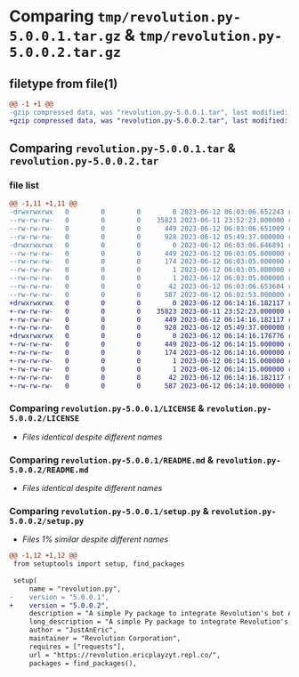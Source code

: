 # Comparing `tmp/revolution.py-5.0.0.1.tar.gz` & `tmp/revolution.py-5.0.0.2.tar.gz`

## filetype from file(1)

```diff
@@ -1 +1 @@
-gzip compressed data, was "revolution.py-5.0.0.1.tar", last modified: Mon Jun 12 06:03:06 2023, max compression
+gzip compressed data, was "revolution.py-5.0.0.2.tar", last modified: Mon Jun 12 06:14:16 2023, max compression
```

## Comparing `revolution.py-5.0.0.1.tar` & `revolution.py-5.0.0.2.tar`

### file list

```diff
@@ -1,11 +1,11 @@
-drwxrwxrwx   0        0        0        0 2023-06-12 06:03:06.652243 revolution.py-5.0.0.1/
--rw-rw-rw-   0        0        0    35823 2023-06-11 23:52:23.000000 revolution.py-5.0.0.1/LICENSE
--rw-rw-rw-   0        0        0      449 2023-06-12 06:03:06.651009 revolution.py-5.0.0.1/PKG-INFO
--rw-rw-rw-   0        0        0      928 2023-06-12 05:49:37.000000 revolution.py-5.0.0.1/README.md
-drwxrwxrwx   0        0        0        0 2023-06-12 06:03:06.646891 revolution.py-5.0.0.1/revolution.py.egg-info/
--rw-rw-rw-   0        0        0      449 2023-06-12 06:03:05.000000 revolution.py-5.0.0.1/revolution.py.egg-info/PKG-INFO
--rw-rw-rw-   0        0        0      174 2023-06-12 06:03:05.000000 revolution.py-5.0.0.1/revolution.py.egg-info/SOURCES.txt
--rw-rw-rw-   0        0        0        1 2023-06-12 06:03:05.000000 revolution.py-5.0.0.1/revolution.py.egg-info/dependency_links.txt
--rw-rw-rw-   0        0        0        1 2023-06-12 06:03:05.000000 revolution.py-5.0.0.1/revolution.py.egg-info/top_level.txt
--rw-rw-rw-   0        0        0       42 2023-06-12 06:03:06.653604 revolution.py-5.0.0.1/setup.cfg
--rw-rw-rw-   0        0        0      587 2023-06-12 06:02:53.000000 revolution.py-5.0.0.1/setup.py
+drwxrwxrwx   0        0        0        0 2023-06-12 06:14:16.182117 revolution.py-5.0.0.2/
+-rw-rw-rw-   0        0        0    35823 2023-06-11 23:52:23.000000 revolution.py-5.0.0.2/LICENSE
+-rw-rw-rw-   0        0        0      449 2023-06-12 06:14:16.182117 revolution.py-5.0.0.2/PKG-INFO
+-rw-rw-rw-   0        0        0      928 2023-06-12 05:49:37.000000 revolution.py-5.0.0.2/README.md
+drwxrwxrwx   0        0        0        0 2023-06-12 06:14:16.176776 revolution.py-5.0.0.2/revolution.py.egg-info/
+-rw-rw-rw-   0        0        0      449 2023-06-12 06:14:15.000000 revolution.py-5.0.0.2/revolution.py.egg-info/PKG-INFO
+-rw-rw-rw-   0        0        0      174 2023-06-12 06:14:16.000000 revolution.py-5.0.0.2/revolution.py.egg-info/SOURCES.txt
+-rw-rw-rw-   0        0        0        1 2023-06-12 06:14:15.000000 revolution.py-5.0.0.2/revolution.py.egg-info/dependency_links.txt
+-rw-rw-rw-   0        0        0        1 2023-06-12 06:14:15.000000 revolution.py-5.0.0.2/revolution.py.egg-info/top_level.txt
+-rw-rw-rw-   0        0        0       42 2023-06-12 06:14:16.182117 revolution.py-5.0.0.2/setup.cfg
+-rw-rw-rw-   0        0        0      587 2023-06-12 06:14:10.000000 revolution.py-5.0.0.2/setup.py
```

### Comparing `revolution.py-5.0.0.1/LICENSE` & `revolution.py-5.0.0.2/LICENSE`

 * *Files identical despite different names*

### Comparing `revolution.py-5.0.0.1/README.md` & `revolution.py-5.0.0.2/README.md`

 * *Files identical despite different names*

### Comparing `revolution.py-5.0.0.1/setup.py` & `revolution.py-5.0.0.2/setup.py`

 * *Files 1% similar despite different names*

```diff
@@ -1,12 +1,12 @@
 from setuptools import setup, find_packages
 
 setup(
     name = "revolution.py",
-    version = "5.0.0.1",
+    version = "5.0.0.2",
     description = "A simple Py package to integrate Revolution's bot API into python.",
     long_description = "A simple Py package to integrate Revolution's bot API into Python. \nhttps://github.com/JustAnEric/Revolution.py",
     author = "JustAnEric",
     maintainer = "Revolution Corporation",
     requires = ["requests"],
     url = "https://revolution.ericplayzyt.repl.co/",
     packages = find_packages(),
```

